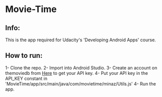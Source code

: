 # Movie-Time #

## Info:
This is the app required for Udacity's 'Developing Android Apps' course.

## How to run:
1- Clone the repo.
2- Import into Android Studio.
3- Create an account on themoviedb from [Here](https://www.themoviedb.org/account/signup) to get your API key.
4- Put your API key in the API_KEY constant in 'MovieTime/app/src/main/java/com/movietime/minaz/Utils.js'
4- Run the app.